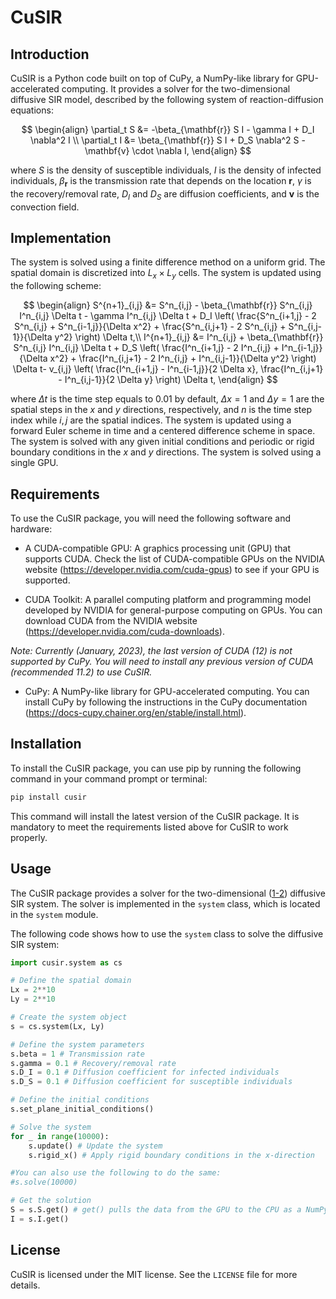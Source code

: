 <!-- LTeX: language=en-US -->
# CuSIR

## Introduction
CuSIR is a Python code built on top of CuPy, a NumPy-like library for GPU-accelerated computing. It provides a solver for the two-dimensional diffusive SIR model, described by the following system of reaction-diffusion equations:

$$
\begin{align}   
\partial_t S &= -\beta_{\mathbf{r}} S I - \gamma I + D_I \nabla^2 I \\ 
\partial_t I &= \beta_{\mathbf{r}} S I + D_S \nabla^2 S - \mathbf{v} \cdot \nabla I,
\end{align}
$$

where $S$ is the density of susceptible individuals, $I$ is the density of infected individuals, $\beta_{\mathbf{r}}$ is the transmission rate that depends on the location $\mathbf{r}$, $\gamma$ is the recovery/removal rate, $D_I$ and $D_S$ are diffusion coefficients, and $\mathbf{v}$ is the convection field. 

## Implementation
The system is solved using a finite difference method on a uniform grid. The spatial domain is discretized into $L_x \times L_y$ cells. The system is updated using the following scheme:

$$
\begin{align}
S^{n+1}_{i,j} &= S^n_{i,j} - \beta_{\mathbf{r}} S^n_{i,j} I^n_{i,j} \Delta t - \gamma I^n_{i,j} \Delta t + D_I \left( \frac{S^n_{i+1,j} - 2 S^n_{i,j} + S^n_{i-1,j}}{\Delta x^2} + \frac{S^n_{i,j+1} - 2 S^n_{i,j} + S^n_{i,j-1}}{\Delta y^2} \right) \Delta t,\\
I^{n+1}_{i,j} &= I^n_{i,j} + \beta_{\mathbf{r}} S^n_{i,j} I^n_{i,j} \Delta t + D_S \left( \frac{I^n_{i+1,j} - 2 I^n_{i,j} + I^n_{i-1,j}}{\Delta x^2} + \frac{I^n_{i,j+1} - 2 I^n_{i,j} + I^n_{i,j-1}}{\Delta y^2} \right) \Delta t- v_{i,j} \left( \frac{I^n_{i+1,j} - I^n_{i-1,j}}{2 \Delta x}, \frac{I^n_{i,j+1} - I^n_{i,j-1}}{2 \Delta y} \right) \Delta t,
\end{align}
$$

where $\Delta t$ is the time step equals to $0.01$ by default, $\Delta x=1$ and $\Delta y=1$ are the spatial steps in the $x$ and $y$ directions, respectively, and $n$ is the time step index while $i,j$ are the spatial indices. The system is updated using a forward Euler scheme in time and a centered difference scheme in space. The system is solved with any given initial conditions and periodic or rigid boundary conditions in the $x$ and $y$ directions. The system is solved using a single GPU.


## Requirements

To use the CuSIR package, you will need the following software and hardware:

- A CUDA-compatible GPU: A graphics processing unit (GPU) that supports CUDA. Check the list of CUDA-compatible GPUs on the NVIDIA website (https://developer.nvidia.com/cuda-gpus) to see if your GPU is supported.

- CUDA Toolkit: A parallel computing platform and programming model developed by NVIDIA for general-purpose computing on GPUs. You can download CUDA from the NVIDIA website (https://developer.nvidia.com/cuda-downloads). 

*Note: Currently (January, 2023), the last version of CUDA (12) is not supported by CuPy. You will need to install any previous version of CUDA (recommended 11.2) to use CuSIR.* 

- CuPy: A NumPy-like library for GPU-accelerated computing. You can install CuPy by following the instructions in the CuPy documentation (https://docs-cupy.chainer.org/en/stable/install.html).

## Installation

To install the CuSIR package, you can use pip by running the following command in your command prompt or terminal:

```bash
pip install cusir
```

This command will install the latest version of the CuSIR package. It is mandatory to meet the requirements listed above for CuSIR to work properly.

## Usage

The CuSIR package provides a solver for the two-dimensional ([1-2](#heading-ids)) 
diffusive SIR system. The solver is implemented in the `system` class, which is located in the `system` module.

The following code shows how to use the `system` class to solve the diffusive SIR system:

```python
import cusir.system as cs

# Define the spatial domain
Lx = 2**10
Ly = 2**10

# Create the system object
s = cs.system(Lx, Ly)

# Define the system parameters
s.beta = 1 # Transmission rate
s.gamma = 0.1 # Recovery/removal rate  
s.D_I = 0.1 # Diffusion coefficient for infected individuals
s.D_S = 0.1 # Diffusion coefficient for susceptible individuals

# Define the initial conditions
s.set_plane_initial_conditions()

# Solve the system
for _ in range(10000):
    s.update() # Update the system
    s.rigid_x() # Apply rigid boundary conditions in the x-direction

#You can also use the following to do the same:
#s.solve(10000)

# Get the solution
S = s.S.get() # get() pulls the data from the GPU to the CPU as a NumPy array
I = s.I.get()
```

## License

CuSIR is licensed under the MIT license. See the `LICENSE` file for more details.




